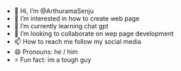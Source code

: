 - 👋 Hi, I’m @ArthuramaSenju
- 👀 I’m interested in how to create web page
- 🌱 I’m currently learning chat gpt
- 💞️ I’m looking to collaborate on wep page development
- 📫 How to reach me follow my social media
- 😄 Pronouns: he / him
- ⚡ Fun fact: im a tough guy

<!---
ArthuramaSenju/ArthuramaSenju is a ✨ special ✨ repository because its `README.md` (this file) appears on your GitHub profile.
You can click the Preview link to take a look at your changes.
--->
